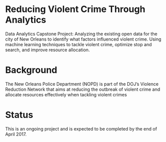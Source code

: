 # Reducing Violent Crime Through Analytics
Data Analytics Capstone Project: Analyzing the existing open data for the city of New Orleans to identify what factors influenced violent crime. Using machine learning techniques to tackle violent crime, optimize stop and search, and improve resource allocation.

# Background
The New Orleans Police Department (NOPD) is part of the DOJ’s Violence Reduction Network that aims at reducing the outbreak of violent crime and allocate resources effectively when tackling violent crimes

# Status
This is an ongoing project and is expected to be completed by the end of April 2017.
